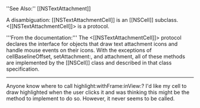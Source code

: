 ''See Also:'' [[NSTextAttachment]]

A disambiguation: [[NSTextAttachmentCell]] is an [[NSCell]] subclass. <[[NSTextAttachmentCell]]> is a protocol.

'''From the documentation:''' The <[[NSTextAttachmentCell]]> protocol declares the interface for objects that draw text attachment icons and handle mouse events on their icons. With the exceptions of cellBaselineOffset, setAttachment:, and attachment, all of these methods are implemented by the [[NSCell]] class and described in that class specification.

----

Anyone know where to call highlight:withFrame:inView:?  I'd like my cell to draw highlighted when the user clicks it and was thinking this might be the method to implement to do so.  However, it never seems to be called.